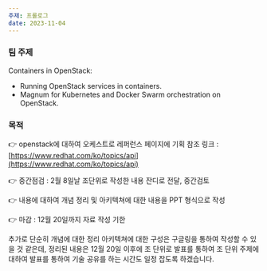 ```yaml
---
주제: 프롤로그
date: 2023-11-04
---
```

### 팀 주제

Containers in OpenStack: 
- Running OpenStack services in containers. 
- Magnum for Kubernetes and Docker Swarm orchestration on OpenStack.
### 목적
👉 openstack에 대하여 오케스트로 레퍼런스 페이지에 기획
참조 링크 : [https://www.redhat.com/ko/topics/api](https://www.redhat.com/ko/topics/api) 

👉  중간점검 : 2월 8일날 조단위로 작성한 내용 잔디로 전달, 중간검토

👉 내용에 대하여 개념 정리 및 아키텍쳐에 대한 내용을 PPT 형식으로 작성

👉 마감 : 12월 20일까지 자료 작성 기한

추가로 단순히 개념에 대한 정리 아키텍쳐에 대한 구성은 구글링을 통하여 작성할 수 있을 것 같은데, 정리된 내용은 12월 20일 이후에 조 단위로 발표를 통하여 조 단위 주제에 대하여 발표를 통하여 기술 공유를 하는 시간도 일정 잡도록 하겠습니다. 




